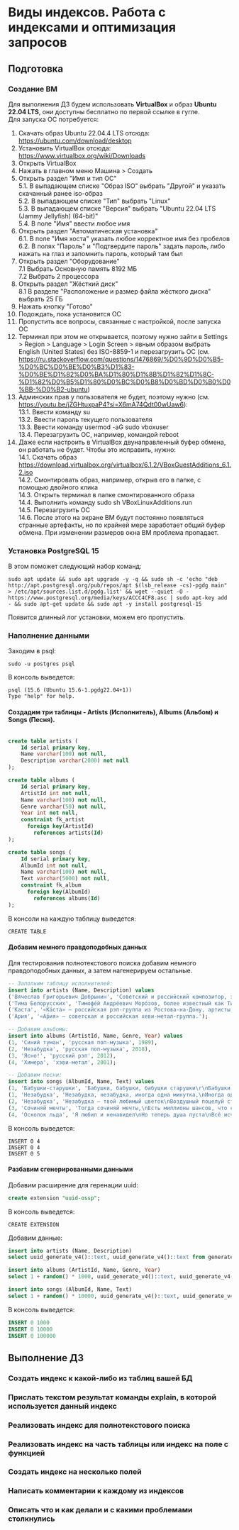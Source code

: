 # Виды индексов. Работа с индексами и оптимизация запросов 	

## Подготовка

### Создание ВМ
Для выполнения ДЗ будем использовать **VirtualBox** и образ **Ubuntu 22.04 LTS**, они доступны бесплатно по первой ссылке в гугле.  
Для запуска ОС потребуется:  
1. Скачать образ Ubuntu 22.04.4 LTS отсюда: https://ubuntu.com/download/desktop  
2. Установить VirtualBox отсюда: https://www.virtualbox.org/wiki/Downloads  
3. Открыть VirtualBox  
4. Нажать в главном меню Машина > Создать  
5. Открыть раздел "Имя и тип ОС"  
5.1. В выпадающем списке "Образ ISO" выбрать "Другой" и указать скачанный ранее iso-образ  
5.2. В выпадающем списке "Тип" выбрать "Linux"  
5.3. В выпадающем списке "Версия" выбрать "Ubuntu 22.04 LTS (Jammy Jellyfish) (64-bit)"  
5.4. В поле "Имя" ввести любое имя  
6. Открыть раздел "Автоматическая установка"  
6.1. В поле "Имя хоста" указать любое корректное имя без пробелов  
6.2. В полях "Пароль" и "Подтвердите пароль" задать пароль, либо нажать на глаз и запомнить пароль, который там был  
7. Открыть раздел "Оборудование"  
7.1 Выбрать Основную память 8192 МБ  
7.2 Выбрать 2 процессора  
8. Открыть раздел "Жёсткий диск"  
8.1 В разделе "Расположение и размер файла жёсткого диска" выбрать 25 ГБ  
9. Нажать кнопку "Готово"  
10. Подождать, пока установится ОС  
11. Пропустить все вопросы, связанные с настройкой, после запуска ОС  
12. Терминал при этом не открывается, поэтому нужно зайти в Settings > Region > Language > Login Screen > явным образом выбрать English (United States) без ISO-8859-1 и перезагрузить ОС (см. https://ru.stackoverflow.com/questions/1476869/%D0%9D%D0%B5-%D0%BC%D0%BE%D0%B3%D1%83-%D0%BE%D1%82%D0%BA%D1%80%D1%8B%D1%82%D1%8C-%D1%82%D0%B5%D1%80%D0%BC%D0%B8%D0%BD%D0%B0%D0%BB-%D0%B2-ubuntu)  
13. Админских прав у пользователя не будет, поэтому нужно (см. https://youtu.be/jZGHtuxpaP4?si=X6mA74Qdt00wUaw6):  
13.1. Ввести команду su  
13.2. Ввести пароль текущего пользователя  
13.3. Ввести команду usermod -aG sudo vboxuser  
13.4. Перезагрузить ОС, например, командой reboot  
14. Даже если настроить в VirtualBox двунаправленный буфер обмена, он работать не будет. Чтобы это исправить, нужно:  
14.1. Скачать образ https://download.virtualbox.org/virtualbox/6.1.2/VBoxGuestAdditions_6.1.2.iso  
14.2. Смонтировать образ, например, открыв его в папке, с помощью двойного клика  
14.3. Открыть терминал в папке смонтированного образа  
14.4. Выполнить команду sudo sh VBoxLinuxAdditions.run  
14.5. Перезагрузить ОС  
14.6. После этого на экране ВМ будут постоянно появляться странные артефакты, но по крайней мере заработает общий буфер обмена. При изменении размеров окна ВМ проблема пропадает.

### Установка PostgreSQL 15

В этом поможет следующий набор команд:
```
sudo apt update && sudo apt upgrade -y -q && sudo sh -c 'echo "deb http://apt.postgresql.org/pub/repos/apt $(lsb_release -cs)-pgdg main" > /etc/apt/sources.list.d/pgdg.list' && wget --quiet -O - https://www.postgresql.org/media/keys/ACCC4CF8.asc | sudo apt-key add - && sudo apt-get update && sudo apt -y install postgresql-15
```
Появится длинный лог установки, можем его пропустить.

### Наполнение данными
Заходим в psql:

```
sudo -u postgres psql
```

В консоль выведется:
```
psql (15.6 (Ubuntu 15.6-1.pgdg22.04+1))
Type "help" for help.
```

#### Создадим три таблицы - Artists (Исполнитель), Albums (Альбом) и Songs (Песня).  

```sql

create table artists (
    Id serial primary key,
    Name varchar(100) not null,
    Description varchar(2000) not null    
);

create table albums (
    Id serial primary key,
    ArtistId int not null,
    Name varchar(100) not null,
    Genre varchar(50) not null,
    Year int not null,
    constraint fk_artist
      foreign key(ArtistId) 
        references artists(Id)
);

create table songs (
    Id serial primary key,
    AlbumId int not null,
    Name varchar(100) not null,
    Text varchar(5000) not null,
    constraint fk_album
      foreign key(AlbumId) 
        references albums(Id)
);
```

В консоли на каждую таблицу выведется:
```
CREATE TABLE
```

#### Добавим немного правдоподобных данных

Для тестирования полнотекстового поиска добавим немного правдоподобных данных, а затем нагенерируем остальные.  

```sql
-- Заполним таблицу исполнителей:
insert into artists (Name, Description) values
('Вячеслав Григорьевич Добрынин', 'Советский и российский композитор, эстрадный певец; народный артист Российской Федерации (1996), лауреат премии Ленинского комсомола (1986).'),
('Тима Белорусских', 'Тимофе́й Андре́евич Моро́зов, более известный как Ти́ма Белору́сских, — белорусский певец, автор песен, композитор и музыкант.'),
('Каста', '«Ка́ста» — российская рэп-группа из Ростова-на-Дону, артисты лейбла Respect Production.'),
('Ария', '«А́рия» — советская и российская хеви-метал-группа.');

-- Добавим альбомы:
insert into albums (ArtistId, Name, Genre, Year) values
(1, 'Синий туман', 'русская поп-музыка', 1989),
(2, 'Незабудка', 'русская поп-музыка', 2018),
(3, 'Ясно!', 'русский рэп', 2012),
(4, 'Химера', 'хэви-метал', 2001);

-- Добавим песни:
insert into songs (AlbumId, Name, Text) values
(1, 'Бабушки-старушки', 'Бабушки, бабушки, бабушки старушки\r\nБабушки, бабушки, ушки на макушке\nБабушки, бабушки, мы вас уважаем\nТолько как вас понять, мы, увы, не знаем\n'),
(1, 'Незабудка', 'Незабудка, незабудка, иногда одна минутка,\nИногда одна минутка значит больше чем года.\nНезабудка, незабудка, в сказке я живу как будто,\nИ тебя я, незабудка, не забуду никогда.'),
(2, 'Незабудка', 'Незабудка — твой любимый цветок\nВоздушный поцелуй станет самым горьким\nТы любишь говорить, что я тебя не люблю\nЧто любить смогут одни девчонки'),
(3, 'Сочиняй мечты', 'Тогда сочиняй мечты,\nЕсть миллионы шансов, что скоро будет все сбываться\nСочиняй мечты,\nЕсть миллионы шансов, что скоро будет все сбываться.'),
(4, 'Осколок льда', 'Я любил и ненавидел\nНо теперь душа пуста\nВсё исчезло, не оставив и следа\nИ не знает боли в груди осколок льда');
```

В консоль выведется:
```
INSERT 0 4
INSERT 0 4
INSERT 0 5
```

#### Разбавим сгенерированными данными
Добавим расширение для геренации uuid:
```sql
create extension "uuid-ossp";
```
В консоль выведется:
```
CREATE EXTENSION
```

Добавим данные:
```sql
insert into artists (Name, Description) 
select uuid_generate_v4()::text, uuid_generate_v4()::text from generate_series(1, 1000) as index;

insert into albums (ArtistId, Name, Genre, Year) 
select 1 + random() * 1000, uuid_generate_v4()::text, uuid_generate_v4()::text, 2024 - (random() * 30) from generate_series(1, 10000) as index;

insert into songs (AlbumId, Name, Text) 
select 1 + random() * 10000, uuid_generate_v4()::text, uuid_generate_v4()::text from generate_series(1, 100000) as index;
```

В консоль выведется:
```sql
INSERT 0 1000
INSERT 0 10000
INSERT 0 100000
```

## Выполнение ДЗ

### Создать индекс к какой-либо из таблиц вашей БД
### Прислать текстом результат команды explain, в которой используется данный индекс
### Реализовать индекс для полнотекстового поиска
### Реализовать индекс на часть таблицы или индекс на поле с функцией
### Создать индекс на несколько полей
### Написать комментарии к каждому из индексов
### Описать что и как делали и с какими проблемами столкнулись
